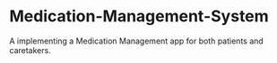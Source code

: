 # Medication-Management-System
A implementing a Medication Management app for both patients and caretakers. 
